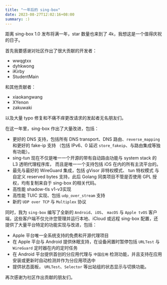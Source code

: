 ```yaml
---
title: "一年后的 sing-box"
date: 2023-08-27T12:02:16+08:00
summary: :)
---
```


距离 sing-box 1.0 发布将满一年，star 数量也来到了 4k，我想这是一个值得庆祝的日子。

首先我要感谢对社区作出了很大贡献的开发者：

* wwqgtxx
* dyhkwong
* iKirby
* StudentMain

和其他贡献者：

* xiaokangwang
* XYenon
* zakuwaki

以及大量 typo 修复和不痛不痒更改请求的发起者无名朋友们。

在这一年里，sing-box 作出了大量改进，包括：

* 更好的 DNS 支持，包括所有 DNS transport、DNS 路由、`reverse_mapping` 和更好的 fake-ip 支持 （包括 IPv6、0
  延迟 `store_fakeip`、与路由集成等独有功能）。
* sing-tun 现在不仅是唯一一个开源的带有自动路由功能与 system stack 的 L3 透明代理程序库， 而且是唯一一个支持包括 iOS
  在内的所有主流平台的。
* 最先与最好的 WireGuard 集成，包括 gVisor 非特权模式、 tun 特权模式 与自定义 reserved bytes
  支持，此后 Golang 同类项目不管是否使用 GPL 授权，均有复制来自于 sing-box 的相关代码。
* 高性能 shadow-tls v1-v3实现
* 高性能 TUIC 实现、包括 `udp_over_stream` 支持
* 新的 `UDP over TCP` 与 `Multiplex` 协议

同时，我为 `sing-box` 编写了全新的 `Android`、`iOS`、 `macOS` 与 `Apple tvOS` 客户端，这些客户端不仅允许您管理并运行本地、iCloud
或远程 sing-box 配置，还提供了大量平台特定的功能实现与改进，包括：

* Apple 平台唯一全系统支持的免费和开源代理项目
* 在 Apple 平台与 Android 提供休眠支持，在设备闲置时暂停包括 `URLTest` 与 `WireGuard` 定时器在内的定时任务
* 在 Android 平台提供首创的分应用代理与 `中国应用` 检测功能，并且支持在应用安装或更新时自动检测并作为分应用项选中
* 提供状态面板， `URLTest`、`Selector` 等出站组的状态显示与切换功能。

再次感谢为社区作出贡献的朋友们。